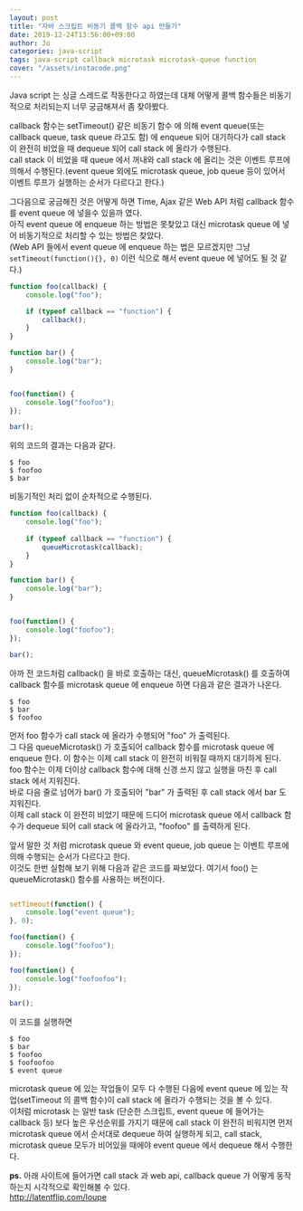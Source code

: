 ```yaml
---
layout: post
title: "자바 스크립트 비동기 콜백 함수 api 만들기"
date: 2019-12-24T13:56:00+09:00
author: Jo
categories: java-script
tags: java-script callback microtask microtask-queue function
cover: "/assets/instacode.png"
---
```


Java script 는 싱글 스레드로 작동한다고 하였는데 대체 어떻게 콜백 함수들은 비동기적으로 처리되는지 너무 궁금해져서 좀 찾아봤다.  


callback 함수는 setTimeout() 같은 비동기 함수 에 의해 event queue(또는 callback queue, task queue 라고도 함) 에 enqueue 되어 대기하다가 call stack 이 완전히 비었을 때 dequeue 되어 call stack 에 올라가 수행된다.  
call stack 이 비었을 때 queue 에서 꺼내와 call stack 에 올리는 것은 이벤트 루프에 의해서 수행된다.(event queue 외에도 microtask queue, job queue 등이 있어서 이벤트 루프가 실행하는 순서가 다르다고 한다.)  

그다음으로 궁금해진 것은 어떻게 하면 Time, Ajax 같은 Web API 처럼 callback 함수를 event queue 에 넣을수 있을까 였다.  
아직 event queue 에 enqueue 하는 방법은 못찾았고 대신 microtask queue 에 넣어 비동기적으로 처리할 수 있는 방법은 찾았다.  
(Web API 들에서 event queue 에 enqueue 하는 법은 모르겠지만 그냥 `setTimeout(function(){}, 0)` 이런 식으로 해서 event queue 에 넣어도 될 것 같다.)  

~~~javascript
function foo(callback) {
	console.log("foo");

	if (typeof callback == "function") {
		callback();
	}
}

function bar() {
	console.log("bar");
}


foo(function() {
	console.log("foofoo");
});

bar();
~~~

위의 코드의 결과는 다음과 같다.  

~~~
$ foo
$ foofoo
$ bar
~~~


비동기적인 처리 없이 순차적으로 수행된다.  

~~~javascript
function foo(callback) {
	console.log("foo");
	
	if (typeof callback == "function") {
		queueMicrotask(callback);
	}
}

function bar() {
	console.log("bar");
}


foo(function() {
	console.log("foofoo");
});

bar();
~~~

아까 전 코드처럼 callback() 을 바로 호출하는 대신, queueMicrotask() 를 호출하여 callback 함수를 microtask queue 에 enqueue 하면 다음과 같은 결과가 나온다.  

~~~
$ foo
$ bar
$ foofoo
~~~

먼저 foo 함수가 call stack 에 올라가 수행되어 "foo" 가 출력된다.  
그 다음 queueMicrotask() 가 호출되어 callback 함수를 microtask queue 에 enqueue 한다. 이 함수는 이제 call stack 이 완전히 비워질 때까지 대기하게 된다.  
foo 함수는 이제 더이상 callback 함수에 대해 신경 쓰지 않고 실행을 마친 후 call stack 에서 지워진다.  
바로 다음 줄로 넘어가 bar() 가 호출되어 "bar" 가 출력된 후 call stack 에서 bar 도 지워진다.  
이제 call stack 이 완전히 비었기 때문에 드디어 microtask queue 에서 callback 함수가 dequeue 되어 call stack 에 올라가고, "foofoo" 를 출력하게 된다.  


앞서 말한 것 처럼 microtask queue 와 event queue, job queue 는 이벤트 루프에 의해 수행되는 순서가 다르다고 한다.  
이것도 한번 실험해 보기 위해 다음과 같은 코드를 짜보았다. 여기서 foo() 는 queueMicrotask() 함수를 사용하는 버전이다.  

~~~javascript

setTimeout(function() {
	console.log("event queue");
}, 0);

foo(function() {
	console.log("foofoo");
});

foo(function() {
	console.log("foofoofoo");
});

bar();
~~~

이 코드를 실행하면

~~~
$ foo
$ bar
$ foofoo
$ foofoofoo
$ event queue
~~~

microtask queue 에 있는 작업들이 모두 다 수행된 다음에 event queue 에 있는 작업(setTimeout 의 콜백 함수)이 call stack 에 올라가 수행되는 것을 볼 수 있다.  
이처럼 microtask 는 일반 task (단순한 스크립트, event queue 에 들어가는 callback 등) 보다 높은 우선순위를 가지기 때문에 call stack 이 완전히 비워지면 먼저 microtask queue 에서 순서대로 dequeue 하여 실행하게 되고, call stack, microtask queue 모두가 비어있을 때에야 event queue 에서 dequeue 해서 수행한다.  


**ps.**  아래 사이트에 들어가면 call stack 과 web api, callback queue 가 어떻게 동작하는지 시각적으로 확인해볼 수 있다.  
<http://latentflip.com/loupe>  
